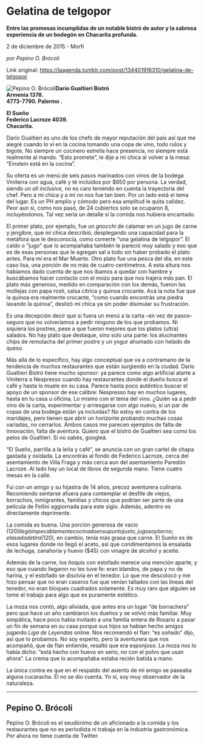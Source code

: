 # Gelatina de telgopor

**Entre las promesas incumplidas de un notable bistró de autor y la sabrosa experiencia de un bodegón en Chacarita profunda.**

2 de diciembre de 2015 - Morfi

_por Pepino O. Brócoli_

Link original: https://laagenda.tumblr.com/post/134401916310/gelatina-de-telgopor

![Pepino O. Brócoli](https://64.media.tumblr.com/e8a334852bb5dda72ea6c0a32096823b/tumblr_inline_pjzwttDIqR1t6q87u_500.jpg)**Darío Gualtieri Bistró   
Armenia 1378.  
4773-7790. Palermo .**

**El Sueño  
Federico Lacroze 4039.  
 Chacarita.**

Darío Gualtieri es uno de los chefs de mayor reputación del país así que me alegré cuando lo vi en la cocina tomando una copa de vino, todo rulos y bigote. No siempre un cocinero estrella hace presencia, no siempre está realmente al mando. “Esto promete”, le dije a mi chica al volver a la mesa: “Einstein está en la cocina”.

Su oferta es un menú de seis pasos marinados con vinos de la bodega Viniterra con agua, café y té incluidos por $650 por persona. La verdad, siendo un *all inclusive,* no es caro teniendo en cuenta la trayectoria del chef. Pero a mi chica y a mí no nos fue tan bien. Por un lado está el tema del lugar. Es un PH amplio y cómodo pero esa amplitud le quita calidez. Peor aun si, como nos pasó, de 24 cubiertos solo se ocuparon 8, incluyéndonos. Tal vez sería un detalle si la comida nos hubiera encantado. 

El primer plato, por ejemplo, fue un *gnocchi* de calamar en un jugo de carne y jengibre, que mi chica describió, desplegando una capacidad para la metáfora que le desconocía, como comerte “una gelatina de telgopor”. El caldo o “jugo” que lo acompañaba también le pareció muy salado y eso que es de esas personas que le agregan sal a todo sin haber probado el plato antes. Para mí era el Mar Muerto. Otro plato fue una pesca del día, en este caso lisa, una porción de no más de cuatro centímetros. A esta altura nos habíamos dado cuenta de que nos íbamos a quedar con hambre y buscábamos hacer contacto con el mozo para que nos trajera más pan. El plato más generoso, medido en comparación con los demás, fueron las mollejas con papa rosti, salsa cítrica y quinoa crocante. Acá la nota fue que la quinoa era realmente crocante, “como cuando encontrás una piedra lavando la quinoa”, deslizó mi chica ya sin poder disimular su frustración.

Es una decepción decir que si fuera un menú a la carta –en vez de pasos– seguro que no volveríamos a pedir ninguno de los que probamos. Ni siquiera los postres, pese a que fueron mejores que los platos (ultra) salados. No hay plato que destaque, sino solo una parte: los alucinantes chips de remolacha del primer postre y un yogur ahumado con helado de queso.

Más allá de lo específico, hay algo conceptual que va a contramano de la tendencia de muchos restaurantes que están surgiendo en la ciudad. Darío Gualtieri Bistró tiene mucho sponsor: ya parece como algo artificial atarte a Viniterra o Nespresso cuando hay restaurantes donde el dueño busca el café y hasta lo muele en su casa. Parece hasta poco auténtico buscar el apoyo de un sponsor de ese calibre: Nespresso hay en muchos lugares, hasta en tu casa u oficina. Lo mismo con el tema del vino. ¿Quién va a pedir vino de la carta, experimentar y arriesgarse con algo nuevo, si un par de copas de una bodega están ya incluidas? No estoy en contra de los maridajes, pero tienen que abrir un horizonte probando muchas cosas variadas, no cerrarlos. Ambos casos me parecen ejemplos de falta de innovación, falta de aventura. Quiero que el bistró de Gualtieri sea como los pelos de Gualtieri. Si no sabés, googleá. 

“El Sueño, parrilla a la leña y café”, se anuncia con un gran cartel de chapa gastada y oxidada. La encontrás al fondo de Federico Lacroze, cerca del asentamiento de Villa Fraga y más cerca aun del asentamiento Paredón Lacroze. Al lado hay un local de libros de segunda mano. Tiene cuatro mesas en la calle.

Fui con un amigo y su hijastra de 14 años, precoz aventurera culinaria. Recomiendo sentarse afuera para contemplar el desfile de viejos, borrachos, inmigrantes, familias y chicos que podrían ser parte de una película de Fellini aggiornada para este siglo. Además, adentro es directamente deprimente.

La comida es buena. Una porción generosa de vacío ($120) llegó impecablemente cocinado en su punto justo, jugoso y tierno; el asado de tira ($120), en cambio, tenía más grasa que carne. El Sueño es de esos lugares donde no llegó el aceto, así que condimentamos la ensalada de lechuga, zanahoria y huevo ($45) con vinagre de alcohol y aceite.

Además de la carne, los ñoquis con estofado merece una mención aparte, y eso que cuando llegaron no les tuve fe: eran blandos, de papa y no de harina, y el estofado se disolvía en el tenedor. Lo que me descolocó y me hizo pensar que no eran caseros fue que venían tallados con las líneas del tenedor, no eran bloques cuadrados solamente. Es muy raro que alguien se tome el trabajo para algo que es puramente estético.

La moza nos contó, algo aliviada, que antes era un lugar “de borrachera” pero que hace un año cambiaron los dueños y se volvió más familiar. Muy simpática, hace poco había invitado a una familia entera de Rosario a pasar un fin de semana en su casa porque sus hijos se habían hecho amigos jugando *Liga de Leyendas* online. Nos recomendó el flan: “es soñado” dijo, así que lo probamos. No soy experto, pero la aventurera que nos acompañó, que de flan entiende, resaltó que era esponjoso. La moza nos lo había dicho: “está hecho con huevo en serio, no con el polvo que usan ahora”. La crema que lo acompañaba estaba recién batida a mano.

La única contra es que en el respaldo del asiento de mi amigo se paseaba alguna cucaracha. Él no se dio cuenta. Yo sí, soy muy observador de la naturaleza.

  




---

 Pepino O. Brócoli
------------------

 Pepino O. Brócoli es el seudónimo de un aficionado a la comida y los restaurantes que no es periodista ni trabaja en la industria gastronómica. Por ahora no tiene cuenta de Twitter. 

